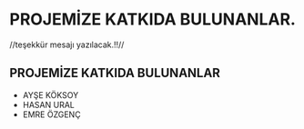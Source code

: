 # PROJEMİZE KATKIDA BULUNANLAR.

//teşekkür mesajı yazılacak.!!//

## PROJEMİZE KATKIDA BULUNANLAR

-   AYŞE KÖKSOY
-   HASAN URAL
-   EMRE ÖZGENÇ
